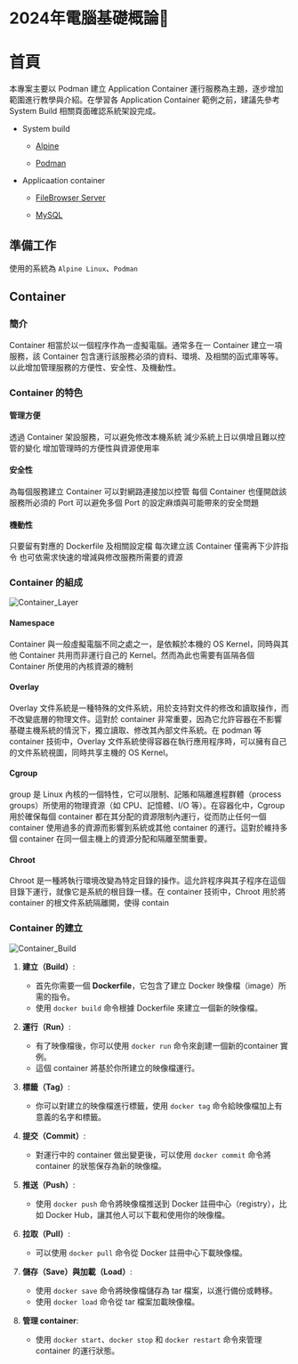 # 2024年電腦基礎概論📝

# 首頁

本專案主要以 Podman 建立 Application Container 運行服務為主題，逐步增加範圍進行教學與介紹。在學習各 Application Container 範例之前，建議先參考 System Build 相關頁面確認系統架設完成。

- System build

  - [Alpine](https://github.com/CUTe-CCNL/upboardbox/blob/main/System%20Build/Build%20Alpine/README.md)

  - [Podman](https://github.com/CUTe-CCNL/upboardbox/blob/main/System%20Build/Podman/README.md)

- Applicaation container

  - [FileBrowser Server](https://github.com/CUTe-CCNL/upboardbox/blob/main/Application%20Container/File%20Browser%20Server/README.md)

  - [MySQL](https://github.com/CUTe-CCNL/upboardbox/blob/main/Application%20Container/MySQL/README.md)

## 準備工作

使用的系統為 `Alpine Linux`、`Podman`

## Container
### 簡介

Container 相當於以一個程序作為一虛擬電腦。通常多在一 Container 建立一項服務，該 Container 包含運行該服務必須的資料、環境、及相關的函式庫等等。以此增加管理服務的方便性、安全性、及機動性。

### Container 的特色

#### 管理方便

透過 Container 架設服務，可以避免修改本機系統
減少系統上日以俱增且難以控管的變化
增加管理時的方便性與資源使用率

#### 安全性

為每個服務建立 Container 可以對網路連接加以控管
每個 Container 也僅開啟該服務所必須的 Port
可以避免多個 Port 的設定麻煩與可能帶來的安全問題

#### 機動性

只要留有對應的 Dockerfile 及相關設定檔
每次建立該 Container 僅需再下少許指令
也可依需求快速的增減與修改服務所需要的資源

### Container 的組成

![Container_Layer](https://imgur.com/wCmxGTK.png)

#### Namespace

Container 與一般虛擬電腦不同之處之一，是依賴於本機的 OS Kernel，同時與其他 Container 共用而非運行自己的 Kernel。然而為此也需要有區隔各個 Container 所使用的內核資源的機制

#### Overlay

Overlay 文件系統是一種特殊的文件系統，用於支持對文件的修改和讀取操作，而不改變底層的物理文件。這對於 container 非常重要，因為它允許容器在不影響基礎主機系統的情況下，獨立讀取、修改其內部文件系統。在 podman 等 container 技術中，Overlay 文件系統使得容器在執行應用程序時，可以擁有自己的文件系統視圖，同時共享主機的 OS Kernel。

#### Cgroup

group 是 Linux 內核的一個特性，它可以限制、記賬和隔離進程群體（process groups）所使用的物理資源（如 CPU、記憶體、I/O 等）。在容器化中，Cgroup 用於確保每個 container 都在其分配的資源限制內運行，從而防止任何一個 container 使用過多的資源而影響到系統或其他 container 的運行。這對於維持多個 container 在同一個主機上的資源分配和隔離至關重要。

#### Chroot

Chroot 是一種將執行環境改變為特定目錄的操作。這允許程序與其子程序在這個目錄下運行，就像它是系統的根目錄一樣。在 container 技術中，Chroot 用於將 container 的根文件系統隔離開，使得 contain

### Container 的建立

![Container_Build](https://imgur.com/NpXkQBE.png)

1. **建立（Build）**:
   - 首先你需要一個 **Dockerfile**，它包含了建立 Docker 映像檔（image）所需的指令。
   - 使用 `docker build` 命令根據 Dockerfile 來建立一個新的映像檔。

2. **運行（Run）**:
   - 有了映像檔後，你可以使用 `docker run` 命令來創建一個新的container 實例。
   - 這個 container 將基於你所建立的映像檔運行。

3. **標籤（Tag）**:
   - 你可以對建立的映像檔進行標籤，使用 `docker tag` 命令給映像檔加上有意義的名字和標籤。

4. **提交（Commit）**:
   - 對運行中的 container 做出變更後，可以使用 `docker commit` 命令將 container 的狀態保存為新的映像檔。

5. **推送（Push）**:
   - 使用 `docker push` 命令將映像檔推送到 Docker 註冊中心（registry），比如 Docker Hub，讓其他人可以下載和使用你的映像檔。

6. **拉取（Pull）**:
   - 可以使用 `docker pull` 命令從 Docker 註冊中心下載映像檔。

7. **儲存（Save）**與**加載（Load）**:
   - 使用 `docker save` 命令將映像檔儲存為 tar 檔案，以進行備份或轉移。
   - 使用 `docker load` 命令從 tar 檔案加載映像檔。

8. **管理 container**:
   - 使用 `docker start`、`docker stop` 和 `docker restart` 命令來管理 container 的運行狀態。
